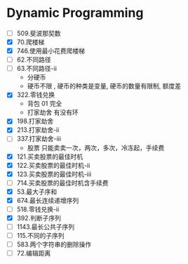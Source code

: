 # Dynamic Programming

- [ ] 509.斐波那契数
- [x] 70.爬楼梯
- [x] 746.使用最小花费爬楼梯
- [ ] 62.不同路径
- [ ] 63.不同路径-ii
    - 分硬币
    - 硬币不限 , 硬币的种类是变量, 硬币的数量有限制, 额度差
- [x] 322.零钱兑换
    - 背包 01 完全
    - 打家劫舍 有没有环
- [x] 198.打家劫舍
- [x] 213.打家劫舍-ii
- [ ] 337.打家劫舍-iii
    - 股票 只能卖卖一次，两次，多次，冷冻起，手续费
- [x] 121.买卖股票的最佳时机
- [x] 122.买卖股票的最佳时机-ii
- [x] 123.买卖股票的最佳时机-iii
- [ ] 714.买卖股票的最佳时机含手续费
- [x] 53.最大子序和
- [x] 674.最长连续递增序列
- [ ] 518.零钱兑换-ii
- [x] 392.判断子序列
- [ ] 1143.最长公共子序列
- [ ] 115.不同的子序列
- [ ] 583.两个字符串的删除操作
- [ ] 72.编辑距离
